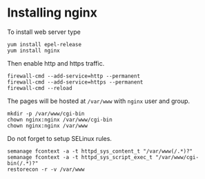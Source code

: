 Installing nginx
================

To install web server type
```
yum install epel-release
yum install nginx
```

Then enable http and https traffic.
```
firewall-cmd --add-service=http --permanent
firewall-cmd --add-service=https --permanent
firewall-cmd --reload
```

The pages will be hosted at `/var/www` with `nginx` user and group.
```
mkdir -p /var/www/cgi-bin
chown nginx:nginx /var/www/cgi-bin
chown nginx:nginx /var/www
```

Do not forget to setup SELinux rules.
```
semanage fcontext -a -t httpd_sys_content_t "/var/www(/.*)?"
semanage fcontext -a -t httpd_sys_script_exec_t "/var/www/cgi-bin(/.*)?"
restorecon -r -v /var/www
```

